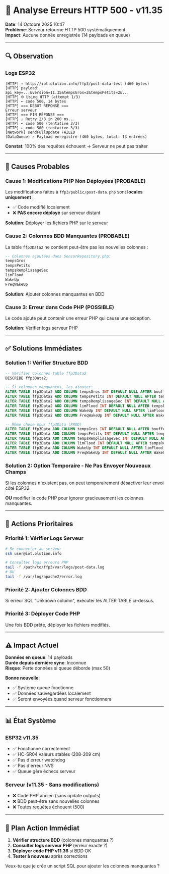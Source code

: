 # 🚨 Analyse Erreurs HTTP 500 - v11.35

**Date**: 14 Octobre 2025 10:47  
**Problème**: Serveur retourne HTTP 500 systématiquement  
**Impact**: Aucune donnée enregistrée (14 payloads en queue)  

---

## 🔍 Observation

### Logs ESP32
```
[HTTP] → http://iot.olution.info/ffp3/post-data-test (460 bytes)
[HTTP] payload: api_key=...&version=11.35&tempsGros=2&tempsPetits=2&...
[HTTP] 🌐 Using HTTP (attempt 1/3)
[HTTP] ← code 500, 14 bytes
[HTTP] === DÉBUT RÉPONSE ===
Erreur serveur
[HTTP] === FIN RÉPONSE ===
[HTTP] ⚠️ Retry 2/3 in 200 ms...
[HTTP] ← code 500 (tentative 2/3)
[HTTP] ← code 500 (tentative 3/3)
[Network] sendFullUpdate FAILED
[DataQueue] ✓ Payload enregistré (460 bytes, total: 13 entrées)
```

**Constat**: 100% des requêtes échouent → Serveur ne peut pas traiter

---

## 🎯 Causes Probables

### Cause 1: Modifications PHP Non Déployées (PROBABLE)

Les modifications faites à `ffp3/public/post-data.php` sont **locales uniquement** :
- ✅ Code modifié localement
- ❌ **PAS encore déployé** sur serveur distant

**Solution**: Déployer les fichiers PHP sur le serveur

### Cause 2: Colonnes BDD Manquantes (PROBABLE)

La table `ffp3Data2` ne contient peut-être pas les nouvelles colonnes :
```sql
-- Colonnes ajoutées dans SensorRepository.php:
tempsGros
tempsPetits  
tempsRemplissageSec
limFlood
WakeUp
FreqWakeUp
```

**Solution**: Ajouter colonnes manquantes en BDD

### Cause 3: Erreur dans Code PHP (POSSIBLE)

Le code ajouté peut contenir une erreur PHP qui cause une exception.

**Solution**: Vérifier logs serveur PHP

---

## ✅ Solutions Immédiates

### Solution 1: Vérifier Structure BDD

```sql
-- Vérifier colonnes table ffp3Data2
DESCRIBE ffp3Data2;

-- Si colonnes manquantes, les ajouter:
ALTER TABLE ffp3Data2 ADD COLUMN tempsGros INT DEFAULT NULL AFTER bouffeSoir;
ALTER TABLE ffp3Data2 ADD COLUMN tempsPetits INT DEFAULT NULL AFTER tempsGros;
ALTER TABLE ffp3Data2 ADD COLUMN tempsRemplissageSec INT DEFAULT NULL AFTER tempsPetits;
ALTER TABLE ffp3Data2 ADD COLUMN limFlood INT DEFAULT NULL AFTER tempsRemplissageSec;
ALTER TABLE ffp3Data2 ADD COLUMN WakeUp INT DEFAULT NULL AFTER limFlood;
ALTER TABLE ffp3Data2 ADD COLUMN FreqWakeUp INT DEFAULT NULL AFTER WakeUp;

-- Même chose pour ffp3Data (PROD)
ALTER TABLE ffp3Data ADD COLUMN tempsGros INT DEFAULT NULL AFTER bouffeSoir;
ALTER TABLE ffp3Data ADD COLUMN tempsPetits INT DEFAULT NULL AFTER tempsGros;
ALTER TABLE ffp3Data ADD COLUMN tempsRemplissageSec INT DEFAULT NULL AFTER tempsPetits;
ALTER TABLE ffp3Data ADD COLUMN limFlood INT DEFAULT NULL AFTER tempsRemplissageSec;
ALTER TABLE ffp3Data ADD COLUMN WakeUp INT DEFAULT NULL AFTER limFlood;
ALTER TABLE ffp3Data ADD COLUMN FreqWakeUp INT DEFAULT NULL AFTER WakeUp;
```

### Solution 2: Option Temporaire - Ne Pas Envoyer Nouveaux Champs

Si les colonnes n'existent pas, on peut temporairement désactiver leur envoi côté ESP32.

**OU** modifier le code PHP pour ignorer gracieusement les colonnes manquantes.

---

## 🔧 Actions Prioritaires

### Priorité 1: Vérifier Logs Serveur
```bash
# Se connecter au serveur
ssh user@iot.olution.info

# Consulter logs erreurs PHP
tail -f /path/to/ffp3/var/logs/post-data.log
# OU
tail -f /var/log/apache2/error.log
```

### Priorité 2: Ajouter Colonnes BDD
Si erreur SQL "Unknown column", exécuter les ALTER TABLE ci-dessus.

### Priorité 3: Déployer Code PHP
Une fois BDD prête, déployer les fichiers modifiés.

---

## ⚠️ Impact Actuel

**Données en queue**: 14 payloads  
**Durée depuis dernière sync**: Inconnue  
**Risque**: Perte données si queue déborde (max 50)  

**Bonne nouvelle**: 
- ✅ Système queue fonctionne
- ✅ Données sauvegardées localement
- ✅ Seront envoyées quand serveur fonctionnera

---

## 📊 État Système

### ESP32 v11.35
- ✅ Fonctionne correctement
- ✅ HC-SR04 valeurs stables (208-209 cm)
- ✅ Pas d'erreur watchdog
- ✅ Pas d'erreur NVS
- ✅ Queue gère échecs serveur

### Serveur (v11.35 - Sans modifications)
- ❌ Code PHP ancien (sans update outputs)
- ❌ BDD peut-être sans nouvelles colonnes
- ❌ Toutes requêtes échouent (500)

---

## 🎯 Plan Action Immédiat

1. **Vérifier structure BDD** (colonnes manquantes ?)
2. **Consulter logs serveur PHP** (erreur exacte ?)
3. **Déployer code PHP v11.36** si BDD OK
4. **Tester à nouveau** après corrections

Veux-tu que je crée un script SQL pour ajouter les colonnes manquantes ?



